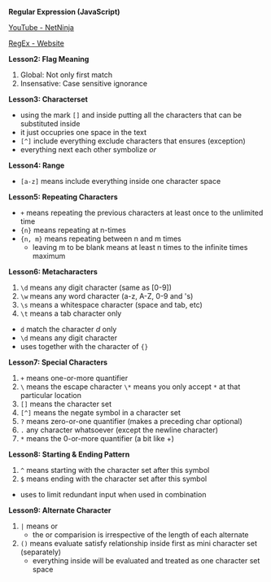 **Regular Expression (JavaScript)**

[YouTube - NetNinja](https://youtu.be/uaepGvA-iK4)

[RegEx - Website](https://regex101.com/)

**Lesson2: Flag Meaning**
1. Global: Not only first match
2. Insensative: Case sensitive ignorance

**Lesson3: Characterset**
- using the mark ``[]`` and inside putting all the characters that can be substituted inside
- it just occupries one space in the text
- ``[^]`` include everything exclude characters that ensures (exception)
- everything next each other symbolize *or*

**Lesson4: Range**
- ``[a-z]`` means include everything inside one character space

**Lesson5: Repeating Characters**
- ``+`` means repeating the previous characters at least once to the unlimited time
- ``{n}`` means repeating at n-times
- ``{n, m}`` means repeating between n and m times
    - leaving m to be blank means at least n times to the infinite times maximum

**Lesson6: Metacharacters**
1. ``\d`` means any digit character (same as [0-9])
2. ``\w`` means any word character (a-z, A-Z, 0-9 and 's)
3. ``\s`` means a whitespace character (space and tab, etc)
4. ``\t`` means a tab character only

- ``d`` match the character *d* only
- ``\d`` means any digit character
- uses together with the character of ``{}``

**Lesson7: Special Characters**
1. ``+`` means one-or-more quantifier
2. ``\`` means the escape character
    ``\*`` means you only accept ``*`` at that particular location
3. ``[]`` means the character set
4. ``[^]`` means the negate symbol in a character set
5. ``?`` means zero-or-one quantifier (makes a preceding char optional)
6. ``.`` any character whatsoever (except the newline character)
7. ``*`` means the 0-or-more quantifier (a bit like +)

**Lesson8: Starting & Ending Pattern**
1. ``^`` means starting with the character set after this symbol
2. ``$`` means ending with the character set after this symbol
- uses to limit redundant input when used in combination

**Lesson9: Alternate Character**
1. ``|`` means or
    - the or comparision is irrespective of the length of each alternate
2. ``()`` means evaluate satisfy relationship inside first as mini character set (separately)
    - everything inside will be evaluated and treated as one character set space